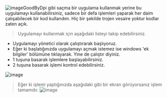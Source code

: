 ![image](https://github.com/user-attachments/assets/97624465-9443-4069-9260-91ac6a60b7e4)GoodByDpi gibi saçma bir uygulama kullanmak yerine bu uygulamayı kullanabilirsiniz, sadece bir defa işlemleri yaparak her daim çalışabilecek bir kod kullandım. Hiç bir şekilde trojen vesaire yoktur kodlar zaten açık.

> Uygulamayı kullanmak için aşağıdaki listeyi takip edebilirsiniz.

- Uygulamayı yönetici olarak çalıştırarak başlıyoruz.
- Eğer ki başlatığınızda uygulamayı açmak istemez ise windows 'ek bilgiler' bölümüne tıklayarak. Yine de çalıştır diyiniz.
- 1 tuşuna basarak işlemlere başlayabilirsiniz.
- 2 tuşuna basarak işlemi kontrol edebilirsiniz.

![image](https://github.com/user-attachments/assets/c75892bb-bac9-47fe-9e60-994bf9c258a3)

> Eğer ki işlemi yaptığınızda aşağıdaki gibi bir ekran görüyorsanız işlem tamamdır.
![image](https://github.com/user-attachments/assets/6fd6ef90-0ddf-4220-b3bb-9a66115dd525)

